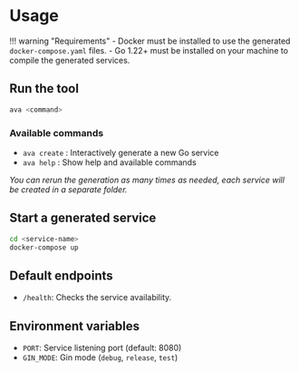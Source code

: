 # Usage

!!! warning "Requirements"
    - Docker must be installed to use the generated `docker-compose.yaml` files.
    - Go 1.22+ must be installed on your machine to compile the generated services.

## Run the tool

```bash
ava <command>
```

### Available commands

- `ava create` : Interactively generate a new Go service
- `ava help`   : Show help and available commands

_You can rerun the generation as many times as needed, each service will be created in a separate folder._

## Start a generated service

```bash
cd <service-name>
docker-compose up
```

## Default endpoints

- `/health`: Checks the service availability.

## Environment variables

- `PORT`: Service listening port (default: 8080)
- `GIN_MODE`: Gin mode (`debug`, `release`, `test`)
